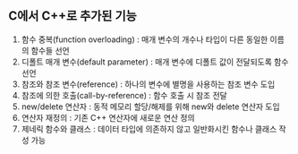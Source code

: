 ## C에서 C++로 추가된 기능
1. 함수 중복(function overloading) : 매개 변수의 개수나 타입이 다른 동일한 이름의 함수들 선언
2. 디폴트 매개 변수(default parameter) : 매개 변수에 디폴트 값이 전달되도록 함수 선언
3. 참조와 참조 변수(reference) : 하나의 변수에 별명을 사용하는 참조 변수 도입
4. 참조에 의한 호출(call-by-reference) : 함수 호출 시 참조 전달
5. new/delete 연산자 : 동적 메모리 할당/해제를 위해 new와 delete 연산자 도입
6. 연산자 재정의 : 기존 C++ 연산자에 새로운 연산 정의
7. 제네릭 함수와 클래스 : 데이터 타입에 의존하지 않고 일반화시킨 함수나 클래스 작성 가능
